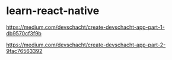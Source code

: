 # learn-react-native

https://medium.com/devschacht/create-devschacht-app-part-1-db9570cf3f9b

https://medium.com/devschacht/create-devschacht-app-part-2-9fac76563392

